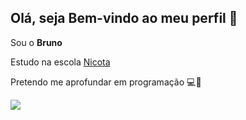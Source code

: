 ## Olá, seja Bem-vindo ao meu perfil 👋

Sou o __Bruno__

Estudo na escola [Nicota](https://www.instagram.com/escola.donanicota/)

Pretendo me aprofundar em programação 💻🤯

![](https://tenor.com/pt-BR/view/programming-gif-26894409)
